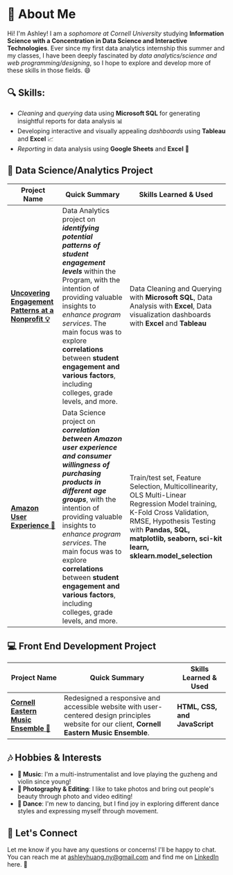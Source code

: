 # 👋 About Me 

Hi! I'm Ashley! I am a *sophomore at Cornell University* studying **Information Science with a Concentration in Data Science and Interactive Technologies**. Ever since my first data analytics internship this summer and my classes, I have been deeply fascinated by *data analytics/science and web programming/designing*, so I hope to explore and develop more of these skills in those fields. 😄

## 🔍 Skills:
- *Cleaning* and *querying* data using **Microsoft SQL** for generating insightful reports for data analysis 📊
- Developing interactive and visually appealing *dashboards* using **Tableau** and **Excel** 📈
- *Reporting* in data analysis using **Google Sheets** and **Excel** 📑

## 🚀 Data Science/Analytics Project

| Project Name  | Quick Summary| Skills Learned & Used|
|----|----|---|
| **[Uncovering Engagement Patterns at a Nonprofit 💡](https://github.com/ashleyh859/internship_project/blob/main/README.md)** | Data Analytics project on ***identifying potential patterns of student engagement levels*** within the Program, with the intention of providing valuable insights to *enhance program services*. The main focus was to explore **correlations** between **student engagement and various factors**, including colleges, grade levels, and more.| Data Cleaning and Querying with **Microsoft SQL**, Data Analysis with **Excel**, Data visualization dashboards with **Excel** and **Tableau**|
| **[Amazon User Experience 🚀](https://github.com/ashleyh859/amazonuserexperience/blob/main/README.md)** | Data Science project on ***correlation between Amazon user experience and consumer willingness of purchasing products in different age groups***, with the intention of providing valuable insights to *enhance program services*. The main focus was to explore **correlations** between **student engagement and various factors**, including colleges, grade levels, and more.| Train/test set, Feature Selection, Multicollinearity, OLS Multi-Linear Regression Model training, K-Fold Cross Validation, RMSE, Hypothesis Testing with **Pandas, SQL, matplotlib, seaborn, sci-kit learn, sklearn.model_selection**

## 💻  Front End Development Project

| Project Name  | Quick Summary| Skills Learned & Used|
|----|----|---|
| **[Cornell Eastern Music Ensemble 🎼](https://github.com/ashleyh859/internship_project/blob/main/README.md)** | Redesigned a responsive and accessible website with user-centered design principles website for our client, **Cornell Eastern Music Ensemble**.|**HTML, CSS, and JavaScript**|

## 🎶 Hobbies & Interests
- **🎵 Music**: I'm a multi-instrumentalist and love playing the guzheng and violin since young!
- **📸 Photography & Editing**: I like to take photos and bring out people's beauty through photo and video editing!
- **💃 Dance**: I'm new to dancing, but I find joy in exploring different dance styles and expressing myself through movement.

## 📧 Let's Connect

Let me know if you have any questions or concerns! I'll be happy to chat. You can reach me at ashleyhuang.ny@gmail.com and find me on [LinkedIn](http://www.linkedin.com/in/ashleyhuang-ny) here. 🤝
